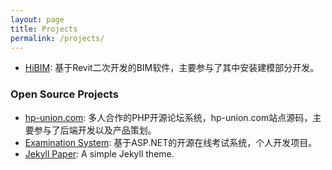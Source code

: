 ```yaml
---
layout: page
title: Projects
permalink: /projects/
---
```


- [HiBIM](http://www.hibim.com/): 基于Revit二次开发的BIM软件，主要参与了其中安装建模部分开发。

### Open Source Projects

- [hp-union.com](https://github.com/gentlespoon/hp-union.com): 多人合作的PHP开源论坛系统，hp-union.com站点源码，主要参与了后端开发以及产品策划。
- [Examination System](https://github.com/ghosind/ExamSystem): 基于ASP.NET的开源在线考试系统，个人开发项目。
- [Jekyll Paper](https://github.com/ghosind/Jekyll-Paper): A simple Jekyll theme.